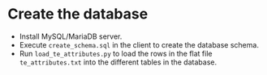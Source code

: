 # Create the database

- Install MySQL/MariaDB server.
- Execute `create_schema.sql` in the client to create the database schema.
- Run `load_te_attributes.py` to load the rows in the flat file `te_attributes.txt` into the different tables in the database.


